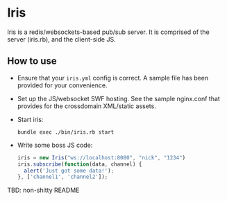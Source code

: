 # Iris

Iris is a redis/websockets-based pub/sub server. It is comprised of the server (iris.rb), and the client-side JS.

## How to use

* Ensure that your `iris.yml` config is correct. A sample file has been provided for your convenience.
* Set up the JS/websocket SWF hosting. See the sample nginx.conf that provides for the crossdomain XML/static assets.
* Start iris:

  ```
  bundle exec ./bin/iris.rb start
  ```
* Write some boss JS code:

  ```javascript
  iris = new Iris("ws://localhost:8080", "nick", "1234")
  iris.subscribe(function(data, channel) {
    alert('Just got some data!');
  }, ['channel1', 'channel2']);
  ```


TBD: non-shitty README